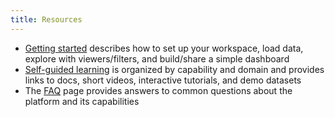 ```yaml
---
title: Resources
---
```


* [Getting started](getting-started.md) describes how to set up your workspace, load data, explore with viewers/filters, and build/share a simple dashboard
* [Self-guided learning](self-guided-learning.md) is organized by capability and domain and provides links to docs, short videos, interactive tutorials, and demo datasets
* The [FAQ](faq.md) page provides answers to common questions about the platform and its capabilities